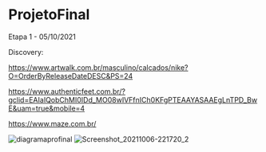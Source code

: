 # ProjetoFinal
Etapa 1 - 05/10/2021

Discovery: 

https://www.artwalk.com.br/masculino/calcados/nike?O=OrderByReleaseDateDESC&PS=24

https://www.authenticfeet.com.br/?gclid=EAIaIQobChMI0IDd_MO08wIVFfnICh0KFgPTEAAYASAAEgLnTPD_BwE&uam=true&mobile=4

https://www.maze.com.br/

![diagramaprofinal](https://user-images.githubusercontent.com/89934051/136238071-a6690989-e1b1-4004-aba5-7524ade56be3.jpg)
![Screenshot_20211006-221720_2](https://user-images.githubusercontent.com/89934051/136305648-1da73815-e69c-4457-a8b9-98491d5d6d8c.png)
